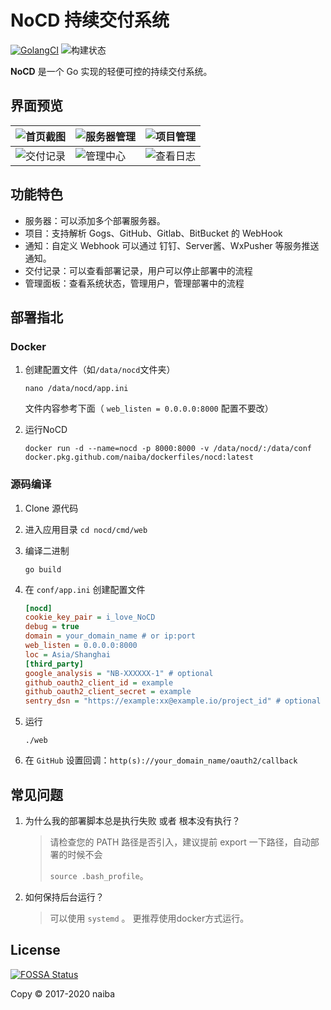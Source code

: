 # NoCD 持续交付系统

[![GolangCI](https://golangci.com/badges/github.com/naiba/nocd.svg)](https://golangci.com/r/github.com/naiba/nocd) ![构建状态](https://github.com/naiba/nocd/workflows/Build%20Docker%20Image/badge.svg)

**NoCD** 是一个 Go 实现的轻便可控的持续交付系统。

## 界面预览

| ![首页截图](https://github.com/naiba/nocd/raw/master/README/首页截图.png) | ![服务器管理](https://github.com/naiba/nocd/raw/master/README/服务器管理.png) | ![项目管理](https://github.com/naiba/nocd/raw/master/README/项目管理.png) |
| ------------------------------------------------------------ | ------------------------------------------------------------ | ------------------------------------------------------------ |
| ![交付记录](https://github.com/naiba/nocd/raw/master/README/交付记录.png) | ![管理中心](https://github.com/naiba/nocd/raw/master/README/查看日志.png) | ![查看日志](https://github.com/naiba/nocd/raw/master/README/管理中心.png)  |

## 功能特色

- 服务器：可以添加多个部署服务器。
- 项目：支持解析 Gogs、GitHub、Gitlab、BitBucket 的 WebHook
- 通知：自定义 Webhook 可以通过 钉钉、Server酱、WxPusher 等服务推送通知。
- 交付记录：可以查看部署记录，用户可以停止部署中的流程
- 管理面板：查看系统状态，管理用户，管理部署中的流程

## 部署指北

### Docker

1. 创建配置文件（如`/data/nocd`文件夹）

   ```shell
   nano /data/nocd/app.ini
   ```

   文件内容参考下面（ `web_listen = 0.0.0.0:8000` 配置不要改）

2. 运行NoCD

   ```shell
   docker run -d --name=nocd -p 8000:8000 -v /data/nocd/:/data/conf docker.pkg.github.com/naiba/dockerfiles/nocd:latest
   ```

### 源码编译

1. Clone 源代码

2. 进入应用目录 `cd nocd/cmd/web`

3. 编译二进制

   ```shell
   go build
   ```

4. 在 `conf/app.ini` 创建配置文件

   ```ini
   [nocd]
   cookie_key_pair = i_love_NoCD
   debug = true
   domain = your_domain_name # or ip:port
   web_listen = 0.0.0.0:8000
   loc = Asia/Shanghai
   [third_party]
   google_analysis = "NB-XXXXXX-1" # optional
   github_oauth2_client_id = example
   github_oauth2_client_secret = example
   sentry_dsn = "https://example:xx@example.io/project_id" # optional
   ```

5. 运行

   ```shell
   ./web
   ```

6. 在 `GitHub` 设置回调：`http(s)://your_domain_name/oauth2/callback`

## 常见问题

1. 为什么我的部署脚本总是执行失败 或者 根本没有执行？

    > 请检查您的 PATH 路径是否引入，建议提前 export 一下路径，自动部署的时候不会
    >
    > `source .bash_profile`。

2. 如何保持后台运行？

    > 可以使用 `systemd` 。 更推荐使用docker方式运行。

## License

[![FOSSA Status](https://app.fossa.io/api/projects/git%2Bgithub.com%2Fnaiba%2Fnocd.svg?type=large)](https://app.fossa.io/projects/git%2Bgithub.com%2Fnaiba%2Fnocd?ref=badge_large)

Copy &copy; 2017-2020 naiba
